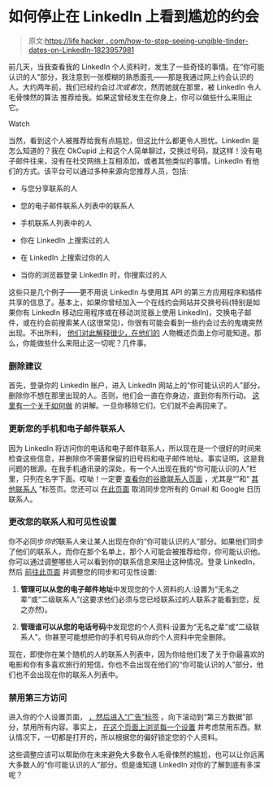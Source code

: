 # 如何停止在 LinkedIn 上看到尴尬的约会

> 原文:[https://life hacker . com/how-to-stop-seeing-ungible-tinder-dates-on-LinkedIn-1823957981](https://lifehacker.com/how-to-stop-seeing-awkward-tinder-dates-on-linkedin-1823957981)

前几天，当我查看我的 LinkedIn 个人资料时，发生了一些奇怪的事情。在“你可能认识的人”部分，我注意到一张模糊的熟悉面孔——那是我通过网上约会认识的人。大约两年前，我们已经约会过*次或者*次，然而她就在那里，被 LinkedIn 令人毛骨悚然的算法 推荐给我。如果这曾经发生在你身上，你可以做些什么来阻止它。

Watch

当然，看到这个人被推荐给我有点尴尬，但这比什么都更令人担忧。LinkedIn 是怎么知道的？我在 OkCupid 上和这个人简单聊过，交换过号码，就这样！没有电子邮件往来，没有在社交网络上互相添加，或者其他类似的事情。LinkedIn 有他们的方式。该平台可以通过多种来源向您推荐人员，包括:

*   与您分享联系的人

*   您的电子邮件联系人列表中的联系人

*   手机联系人列表中的人

*   你在 LinkedIn 上搜索过的人

*   在 LinkedIn 上搜索过你的人
*   当你的浏览器登录 LinkedIn 时，你搜索过的人

这些只是几个例子——更不用说 LinkedIn 与使用其 API 的第三方应用程序和插件共享的信息了。基本上，如果你曾经加入一个在线约会网站并交换号码(特别是如果你有 LinkedIn 移动应用程序或在移动浏览器上使用 LinkedIn)，交换电子邮件，或在约会前搜索某人(这很常见)，你很有可能会看到一些约会过去的鬼魂突然出现。不出所料， [他们对此解释很少，在他们的](https://www.linkedin.com/help/linkedin/answer/29/people-you-may-know-feature-overview?lang=en) 人物概述页面上你可能知道。那么，你能做些什么来阻止这一切呢？几件事。

### **删除建议**

首先，登录你的 LinkedIn 账户，进入 LinkedIn 网站上的“你可能认识的人”部分，删除你不想在那里出现的人。否则，他们会一直在你身边，直到你有所行动。 [这里有一个关于如何做](https://www.linkedin.com/help/linkedin/answer/85350) 的讲解。一旦你移除它们，它们就不会再回来了。

### 更新您的手机和电子邮件联系人

因为 LinkedIn 将访问你的电话和电子邮件联系人，所以现在是一个很好的时间来检查这些信息，并删除你不需要保留的旧号码和电子邮件地址。事实证明，这是我问题的根源。在我手机通讯录的深处，有一个人出现在我的“你可能认识的人”栏里，只列在名字下面。哎呦！一定要 [查看你的谷歌联系人页面](https://contacts.google.com/u/0/) ，尤其是“”和“ [其他联系人](https://contacts.google.com/u/0/other) ”标签页。您还可以 [在此页面](https://www.linkedin.com/mynetwork/settings/manage-syncing/?trk=psettings_manage_contacts_prefs) 取消同步您所有的 Gmail 和 Google 日历联系人。

### 更改您的联系人和可见性设置

你不必同步*你的*联系人来让某人出现在你的“你可能认识的人”部分。如果他们同步了他们的联系人，而你在那个名单上，那个人可能会被推荐给你，你可能认识他。你可以通过调整哪些人可以看到你的联系信息来阻止这种情况。登录 LinkedIn，然后 [前往此页面](https://www.linkedin.com/psettings/visibility/phone) 并调整您的同步和可见性设置:

1.  **管理可以从您的电子邮件地址**中发现您的个人资料的人:设置为“无名之辈”或“二级联系人”(这要求他们必须与您已经联系过的人联系才能看到您，反之亦然)。

2.  **管理谁可以从您的电话号码**中发现您的个人资料:设置为“无名之辈”或“二级联系人”。你甚至可能想把你的手机号码从你的个人资料中完全删除。

现在，即使你在某个随机的人的联系人列表中，因为你给他们发了关于你最喜欢的电影和你有多喜欢旅行的短信，你也不会出现在他们的“你可能认识的人”部分，他们也不会出现在你的联系人列表中。

### 禁用第三方访问

进入你的个人设置页面， [，然后进入“广告”标签](https://www.linkedin.com/psettings/advertising) 。向下滚动到“第三方数据”部分，禁用所有内容。事实上， [在这个页面上浏览每一个设置](https://lifehacker.com/how-to-secure-your-online-accounts-by-revoking-access-f-1794631133) 并考虑禁用东西。默认情况下，一切都是打开的，所以根据您的偏好锁定您的个人资料。

这些调整应该可以帮助你在未来避免大多数令人毛骨悚然的尴尬，也可以让你远离大多数人的“你可能认识的人”部分。但是谁知道 LinkedIn 对你的了解到底有多深呢？